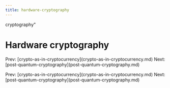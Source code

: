 ```yaml
---
title: hardware-cryptography
---
```


cryptography\"

# Hardware cryptography

Prev:
\[crypto-as-in-cryptocurrency](crypto-as-in-cryptocurrency.md)
Next:
\[post-quantum-cryptography](post-quantum-cryptography.md)

Prev:
\[crypto-as-in-cryptocurrency](crypto-as-in-cryptocurrency.md)
Next:
\[post-quantum-cryptography](post-quantum-cryptography.md)
